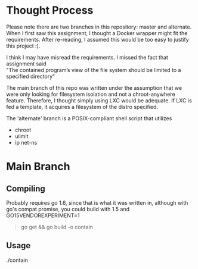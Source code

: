 # Thought Process
Please note there are two branches in this repository: master and alternate.
When I first saw this assignment, I thought a Docker wrapper might fit the 
requirements. After re-reading, I assumed this would be too easy to justify 
this project :).  

I think I may have misread the requirements. I missed the fact that 
assignment said  
"The contained program’s view of the file system should be limited to a
 specified directory"  

The main branch of this repo was written under the assumption that we were 
only looking for filesystem isolation and not a chroot-anywhere feature. 
Therefore, I thought simply using LXC would be adequate. If LXC is fed a 
template, it acquires a filesystem of the distro specified.


The 'alternate' branch is a POSIX-compliant shell script that utilizes
* chroot
* ulimit
* ip net-ns

# Main Branch
## Compiling
Probably requires go 1.6, since that is what it was written in, although 
with go's compat promise, you could build with 1.5 and GO15VENDOREXPERIMENT=1  
>go get && go build -o contain

## Usage
./contain
